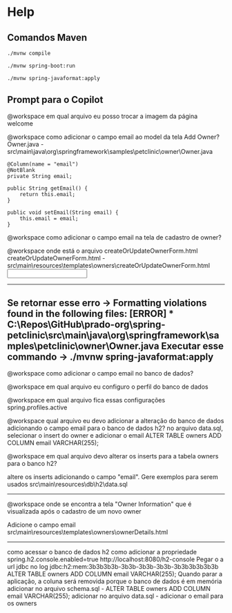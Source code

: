 # Help

## Comandos Maven

```bash
./mvnw compile

./mvnw spring-boot:run

./mvnw spring-javaformat:apply

```

## Prompt para o Copilot

@workspace em qual arquivo eu posso trocar a imagem da página welcome

@workspace como adicionar o campo email ao model da tela Add Owner?
    Owner.java - src\main\java\org\springframework\samples\petclinic\owner\Owner.java

	@Column(name = "email")
	@NotBlank
	private String email;

	public String getEmail() {
		return this.email;
	}
	
	public void setEmail(String email) {
		this.email = email;
	}

@workspace como adicionar o campo email na tela de cadastro de owner?

@workspace onde está o arquivo createOrUpdateOwnerForm.html
    createOrUpdateOwnerForm.html - src\main\resources\templates\owners\createOrUpdateOwnerForm.html
	<input
           th:replace="~{fragments/inputField :: input ('Email', 'email', 'text')}" />


-------------------------------------------------------------------------------------------
Se retornar esse erro -> Formatting violations found in the following files:
[ERROR]  * C:\Repos\GitHub\prado-org\spring-petclinic\src\main\java\org\springframework\samples\petclinic\owner\Owner.java
Executar esse commando -> ./mvnw spring-javaformat:apply
-------------------------------------------------------------------------------------------
	

@workspace como adicionar o campo email no banco de dados?

@workspace em qual arquivo eu configuro o perfil do banco de dados

@workspace em qual arquivo fica essas configurações spring.profiles.active

@workspace qual arquivo eu devo adicionar a alteração do banco de dados adicionando o campo email para o banco de dados h2?
    no arquivo data.sql, selecionar o insert do owner e adicionar o email
    ALTER TABLE owners ADD COLUMN email VARCHAR(255);

@workspace em qual arquivo devo alterar os inserts para a tabela owners para o banco h2?

altere os inserts adicionando o campo "email". Gere exemplos para serem usados
	src\main\resources\db\h2\data.sql


-------------------------------------------------------------------------------------------

@workspace onde se encontra a tela "Owner Information" que é visualizada após o cadastro de um novo owner

Adicione o campo email
	src\main\resources\templates\owners\ownerDetails.html

-------------------------------------------------------------------------------------------

como acessar o banco de dados h2
como adicionar a propriedade spring.h2.console.enabled=true
http://localhost:8080/h2-console
    Pegar o a url jdbc no log
    jdbc:h2:mem:3b3b3b3b-3b3b-3b3b-3b3b-3b3b3b3b3b3b
    ALTER TABLE owners ADD COLUMN email VARCHAR(255);
Quando parar a aplicação, a coluna será removida porque o banco de dados é em memória
    adicionar no arquivo schema.sql - ALTER TABLE owners ADD COLUMN email VARCHAR(255);
    adicionar no arquivo data.sql - adicionar o email para os owners
